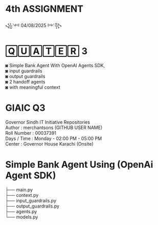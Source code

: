 # 4th ASSIGNMENT<br>

꧁༺ 04/08/2025 ༻꧂ 

# 🅀🅄🄰🅃🄴🅁 3 <br>

◙ Simple Bank Agent With OpenAI Agents SDK, <br>
◙ input guardrails <br>
◙ output guardrails <br>
◙ 2 handoff agents <br>
◙ with meaningful context <br>
 
# GIAIC Q3
Governor Sindh IT Initiative Repositories<br>
Author       : merchantsons (GITHUB USER NAME)<br>
Roll Number  : 00037391 <br>
Days / Time  : Monday - 02:00 PM - 05:00 PM<br>
Center       : Governor House Karachi (Onsite)<br>

# Simple Bank Agent Using (OpenAi Agent SDK)<br>
├── main.py <br>
├── context.py <br>
├── input_guardrails.py <br>
├── output_guardrails.py <br>
├── agents.py <br>
└── models.py <br>
